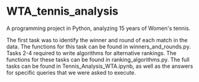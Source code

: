 # WTA_tennis_analysis

A programming project in Python, analyzing 15 years of Women's tennis. 

The first task was to identify the winner and round of each match in the data. The functions for this task can be found in winners_and_rounds.py. Tasks 2-4 required to write algorithms for alternative rankings. The functions for these tasks can be found in ranking_algorithms.py. The full tasks can be found in Tennis_Analysis_WTA.ipynb, as well as the answers for specific queries that we were asked to execute.
